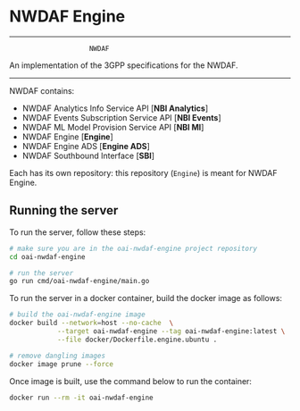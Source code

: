 # NWDAF Engine

----------------------------------------------------------

                        NWDAF
An implementation of the 3GPP specifications for the NWDAF.

----------------------------------------------------------

NWDAF contains:

- NWDAF Analytics Info Service API [**NBI Analytics**]
- NWDAF Events Subscription Service API [**NBI Events**]
- NWDAF ML Model Provision Service API [**NBI Ml**]
- NWDAF Engine [**Engine**]
- NWDAF Engine ADS [**Engine ADS**]
- NWDAF Southbound Interface [**SBI**]

Each has its own repository: this repository (`Engine`) is meant for NWDAF Engine.


## Running the server
To run the server, follow these steps:

```bash
# make sure you are in the oai-nwdaf-engine project repository
cd oai-nwdaf-engine

# run the server
go run cmd/oai-nwdaf-engine/main.go
```

To run the server in a docker container, build the docker image as follows:
```bash
# build the oai-nwdaf-engine image
docker build --network=host --no-cache  \
            --target oai-nwdaf-engine --tag oai-nwdaf-engine:latest \
            --file docker/Dockerfile.engine.ubuntu .

# remove dangling images
docker image prune --force
```

Once image is built, use the command below to run the container:
```bash
docker run --rm -it oai-nwdaf-engine
```